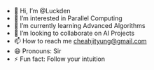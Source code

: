 - 👋 Hi, I’m @Luckden
- 👀 I’m interested in Parallel Computing
- 🌱 I’m currently learning Advanced Algorithms
- 💞️ I’m looking to collaborate on AI Projects
- 📫 How to reach me cheahjityung@gmail.com
- 😄 Pronouns: Sir
- ⚡ Fun fact: Follow your intuition

<!---
Luckden/Luckden is a ✨ special ✨ repository because its `README.md` (this file) appears on your GitHub profile.
You can click the Preview link to take a look at your changes.
--->
